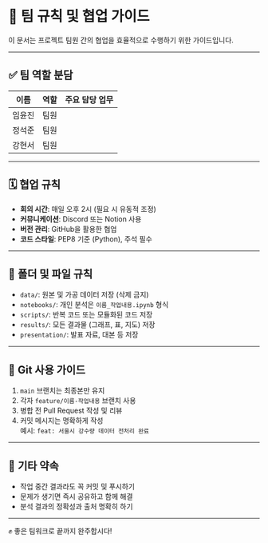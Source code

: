 # 👥 팀 규칙 및 협업 가이드

이 문서는 프로젝트 팀원 간의 협업을 효율적으로 수행하기 위한 가이드입니다.

---

## ✅ 팀 역할 분담

| 이름 | 역할 | 주요 담당 업무 |
|------|------|----------------|
| 임윤진 | 팀원 |  |
| 정석준 | 팀원 |  |
| 강현서 | 팀원 |  |

---

## 🗓️ 협업 규칙

- **회의 시간**: 매일 오후 2시 (필요 시 유동적 조정)
- **커뮤니케이션**: Discord 또는 Notion 사용
- **버전 관리**: GitHub을 활용한 협업
- **코드 스타일**: PEP8 기준 (Python), 주석 필수

---

## 📁 폴더 및 파일 규칙

- `data/`: 원본 및 가공 데이터 저장 (삭제 금지)
- `notebooks/`: 개인 분석은 `이름_작업내용.ipynb` 형식
- `scripts/`: 반복 코드 또는 모듈화된 코드 저장
- `results/`: 모든 결과물 (그래프, 표, 지도) 저장
- `presentation/`: 발표 자료, 대본 등 저장

---

## 🧹 Git 사용 가이드

1. `main` 브랜치는 최종본만 유지
2. 각자 `feature/이름-작업내용` 브랜치 사용
3. 병합 전 Pull Request 작성 및 리뷰
4. 커밋 메시지는 명확하게 작성  
   예시: `feat: 서울시 강수량 데이터 전처리 완료`

---

## 🧠 기타 약속

- 작업 중간 결과라도 꼭 커밋 및 푸시하기
- 문제가 생기면 즉시 공유하고 함께 해결
- 분석 결과의 정확성과 출처 명확히 하기

---

✊ 좋은 팀워크로 끝까지 완주합시다!
